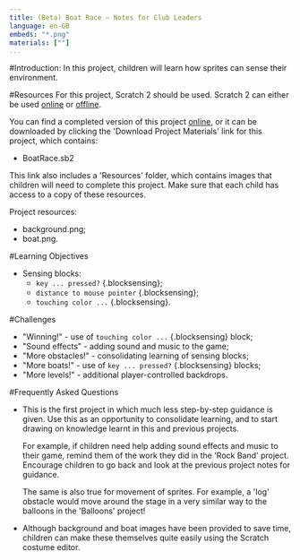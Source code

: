 ```yaml
---
title: (Beta) Boat Race — Notes for Club Leaders
language: en-GB
embeds: "*.png"
materials: [""]
...
```


#Introduction:
In this project, children will learn how sprites can sense their environment.

#Resources
For this project, Scratch 2 should be used. Scratch 2 can either be used <a href="http://scratch.mit.edu/projects/editor/">online</a> or <a href="http://scratch.mit.edu/scratch2download/">offline</a>.

You can find a completed version of this project <a href="http://scratch.mit.edu/projects/29125780/#editor">online</a>, or it can be downloaded by clicking the 'Download Project Materials' link for this project, which contains:

+ BoatRace.sb2

This link also includes a 'Resources' folder, which contains images that children will need to complete this project. Make sure that each child has access to a copy of these resources.

Project resources:
+ background.png;
+ boat.png.

#Learning Objectives
+ Sensing blocks:
	+ `key ... pressed?` {.blocksensing};
	+ `distance to mouse pointer` {.blocksensing};
	+ `touching color ...` {.blocksensing}.

#Challenges
+ "Winning!" - use of `touching color ...` {.blocksensing} block;
+ "Sound effects" - adding sound and music to the game;
+ "More obstacles!" - consolidating learning of sensing blocks;
+ "More boats!" - use of `key ... pressed?` {.blocksensing} blocks;
+ "More levels!" - additional player-controlled backdrops.

#Frequently Asked Questions
+ This is the first project in which much less step-by-step guidance is given. Use this as an opportunity to consolidate learning, and to start drawing on knowledge learnt in this and previous projects. 

	For example, if children need help adding sound effects and music to their game, remind them of the work they did in the 'Rock Band' project. Encourage children to go back and look at the previous project notes for guidance.

	The same is also true for movement of sprites. For example, a 'log' obstacle would move around the stage in a very similar way to the balloons in the 'Balloons' project!

+ Although background and boat images have been provided to save time, children can make these themselves quite easily using the Scratch costume editor.
